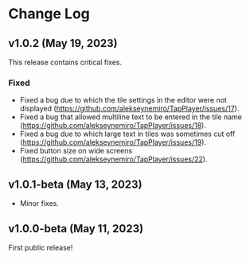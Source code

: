 # Change Log

## v1.0.2 (May 19, 2023)

This release contains critical fixes.

### Fixed

* Fixed a bug due to which the tile settings in the editor were not displayed (https://github.com/alekseynemiro/TapPlayer/issues/17).
* Fixed a bug that allowed multiline text to be entered in the tile name (https://github.com/alekseynemiro/TapPlayer/issues/18).
* Fixed a bug due to which large text in tiles was sometimes cut off (https://github.com/alekseynemiro/TapPlayer/issues/19).
* Fixed button size on wide screens (https://github.com/alekseynemiro/TapPlayer/issues/22).

## v1.0.1-beta (May 13, 2023)

* Minor fixes.

## v1.0.0-beta (May 11, 2023)

First public release!
